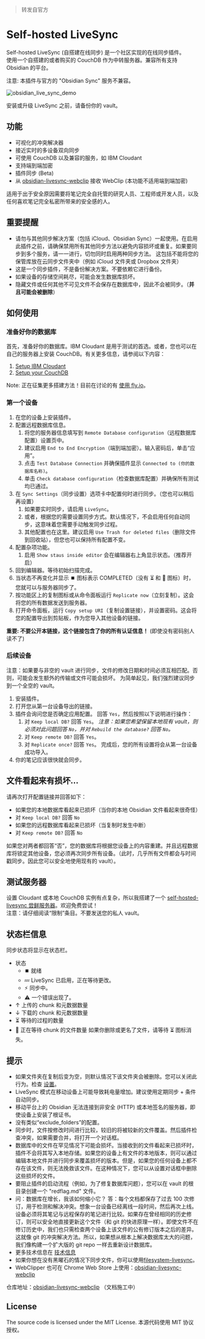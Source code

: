 > 转发自官方
# Self-hosted LiveSync

Self-hosted LiveSync (自搭建在线同步) 是一个社区实现的在线同步插件。  
使用一个自搭建的或者购买的 CouchDB 作为中转服务器。兼容所有支持 Obsidian 的平台。

注意: 本插件与官方的 "Obsidian Sync" 服务不兼容。

![obsidian_live_sync_demo](https://user-images.githubusercontent.com/45774780/137355323-f57a8b09-abf2-4501-836c-8cb7d2ff24a3.gif)

安装或升级 LiveSync 之前，请备份你的 vault。

## 功能

-   可视化的冲突解决器
-   接近实时的多设备双向同步
-   可使用 CouchDB 以及兼容的服务，如 IBM Cloudant
-   支持端到端加密
-   插件同步 (Beta)
-   从 [obsidian-livesync-webclip](https://chrome.google.com/webstore/detail/obsidian-livesync-webclip/jfpaflmpckblieefkegjncjoceapakdf) 接收 WebClip (本功能不适用端到端加密)

适用于出于安全原因需要将笔记完全自托管的研究人员、工程师或开发人员，以及任何喜欢笔记完全私密所带来的安全感的人。

## 重要提醒

-   请勿与其他同步解决方案（包括 iCloud、Obsidian Sync）一起使用。在启用此插件之前，请确保禁用所有其他同步方法以避免内容损坏或重复。如果要同步到多个服务，请一一进行，切勿同时启用两种同步方法。
    这包括不能将您的保管库放在云同步文件夹中（例如 iCloud 文件夹或 Dropbox 文件夹）
-   这是一个同步插件，不是备份解决方案。不要依赖它进行备份。
-   如果设备的存储空间耗尽，可能会发生数据库损坏。
-   隐藏文件或任何其他不可见文件不会保存在数据库中，因此不会被同步。（**并且可能会被删除**）

## 如何使用

### 准备好你的数据库

首先，准备好你的数据库。IBM Cloudant 是用于测试的首选。或者，您也可以在自己的服务器上安装 CouchDB。有关更多信息，请参阅以下内容：
1. [Setup IBM Cloudant](docs/setup_cloudant.md)
2. [Setup your CouchDB](docs/setup_own_server_cn.md)

Note: 正在征集更多搭建方法！目前在讨论的有 [使用 fly.io](https://github.com/vrtmrz/obsidian-livesync/discussions/85)。

### 第一个设备

1. 在您的设备上安装插件。
2. 配置远程数据库信息。
	1. 将您的服务器信息填写到 `Remote Database configuration`（远程数据库配置）设置页中。
	2. 建议启用 `End to End Encryption`（端到端加密）。输入密码后，单击“应用”。
	3. 点击 `Test Database Connection` 并确保插件显示 `Connected to (你的数据库名称)`。
	4. 单击 `Check database configuration`（检查数据库配置）并确保所有测试均已通过。
3. 在 `Sync Settings`（同步设置）选项卡中配置何时进行同步。（您也可以稍后再设置）
	1. 如果要实时同步，请启用 `LiveSync`。
	2. 或者，根据您的需要设置同步方式。默认情况下，不会启用任何自动同步，这意味着您需要手动触发同步过程。
	3. 其他配置也在这里。建议启用 `Use Trash for deleted files`（删除文件到回收站），但您也可以保持所有配置不变。
4. 配置杂项功能。
	1. 启用 `Show staus inside editor` 会在编辑器右上角显示状态。（推荐开启）
5. 回到编辑器。等待初始扫描完成。
6. 当状态不再变化并显示 ⏹️ 图标表示 COMPLETED（没有 ⏳ 和 🧩 图标）时，您就可以与服务器同步了。
7. 按功能区上的复制图标或从命令面板运行 `Replicate now`（立刻复制）。这会将您的所有数据发送到服务器。
8. 打开命令面板，运行 `Copy setup URI`（复制设置链接），并设置密码。这会将您的配置导出到剪贴板，作为您导入其他设备的链接。

**重要: 不要公开本链接，这个链接包含了你的所有认证信息！** (即使没有密码别人读不了)

### 后续设备

注意：如果要与非空的 vault 进行同步，文件的修改日期和时间必须互相匹配。否则，可能会发生额外的传输或文件可能会损坏。
为简单起见，我们强烈建议同步到一个全空的 vault。

1. 安装插件。
2. 打开您从第一台设备导出的链接。
3. 插件会询问您是否确定应用配置。 回答 `Yes`，然后按照以下说明进行操作：
	1. 对 `Keep local DB?` 回答 `Yes`。
	*注意：如果您希望保留本地现有 vault，则必须对此问题回答 `No`，并对 `Rebuild the database?` 回答 `No`。*
	2. 对 `Keep remote DB?` 回答 `Yes`。
	3. 对 `Replicate once?` 回答 `Yes`。
	完成后，您的所有设置将会从第一台设备成功导入。
4. 你的笔记应该很快就会同步。

## 文件看起来有损坏...

请再次打开配置链接并回答如下：
- 如果您的本地数据库看起来已损坏（当你的本地 Obsidian 文件看起来很奇怪）
- 对 `Keep local DB?` 回答 `No`
- 如果您的远程数据库看起来已损坏（当复制时发生中断）
- 对  `Keep remote DB?` 回答 `No`

如果您对两者都回答“否”，您的数据库将根据您设备上的内容重建。并且远程数据库将锁定其他设备，您必须再次同步所有设备。（此时，几乎所有文件都会与时间戳同步。因此您可以安全地使用现有的 vault）。

## 测试服务器

设置 Cloudant 或本地 CouchDB 实例有点复杂，所以我搭建了一个 [self-hosted-livesync 尝鲜服务器](https://olstaste.vrtmrz.net/)。欢迎免费尝试！  
注意：请仔细阅读“限制”条目。不要发送您的私人 vault。

## 状态栏信息

同步状态将显示在状态栏。

-   状态
    -   ⏹️ 就绪
    -   💤 LiveSync 已启用，正在等待更改。
    -   ⚡️ 同步中。
    -   ⚠ 一个错误出现了。
-   ↑ 上传的 chunk 和元数据数量
-   ↓ 下载的 chunk 和元数据数量
-   ⏳ 等待的过程的数量
-   🧩 正在等待 chunk 的文件数量
如果你删除或更名了文件，请等待 ⏳ 图标消失。


## 提示

- 如果文件夹在复制后变为空，则默认情况下该文件夹会被删除。您可以关闭此行为。检查 [设置](docs/settings.md)。
- LiveSync 模式在移动设备上可能导致耗电量增加。建议使用定期同步 + 条件自动同步。
- 移动平台上的 Obsidian 无法连接到非安全 (HTTP) 或本地签名的服务器，即使设备上安装了根证书。
- 没有类似“exclude_folders”的配置。
- 同步时，文件按修改时间进行比较，较旧的将被较新的文件覆盖。然后插件检查冲突，如果需要合并，将打开一个对话框。
- 数据库中的文件在罕见情况下可能会损坏。当接收到的文件看起来已损坏时，插件不会将其写入本地存储。如果您的设备上有文件的本地版本，则可以通过编辑本地文件并进行同步来覆盖损坏的版本。但是，如果您的任何设备上都不存在该文件，则无法挽救该文件。在这种情况下，您可以从设置对话框中删除这些损坏的文件。
- 要阻止插件的启动流程（例如，为了修复数据库问题），您可以在 vault 的根目录创建一个 "redflag.md" 文件。
- 问：数据库在增长，我该如何缩小它？
    答：每个文档都保存了过去 100 次修订，用于检测和解决冲突。想象一台设备已经离线一段时间，然后再次上线。设备必须将其笔记与远程保存的笔记进行比较。如果存在曾经相同的历史修订，则可以安全地直接更新这个文件（和 git 的快进原理一样）。即使文件不在修订历史中，我们也只需检查两个设备上该文件的公有修订版本之后的差异。这就像 git 的冲突解决方法。所以，如果想从根本上解决数据库太大的问题，我们像构建一个扩大版的 git repo 一样去重新设计数据库。
- 更多技术信息在 [技术信息](docs/tech_info.md)
- 如果你想在没有黑曜石的情况下同步文件，你可以使用[filesystem-livesync](https://github.com/vrtmrz/filesystem-livesync)。
- WebClipper 也可在 Chrome Web Store 上使用：[obsidian-livesync-webclip](https://chrome.google.com/webstore/detail/obsidian-livesync-webclip/jfpaflmpckblieefkegjncjoceapakdf)


仓库地址：[obsidian-livesync-webclip](https://github.com/vrtmrz/obsidian-livesync-webclip) （文档施工中）

## License

The source code is licensed under the MIT License.
本源代码使用 MIT 协议授权。